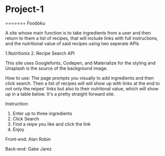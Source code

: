 # Project-1
 
=======
Foodoku

A site whose main function is to take ingredients from a user and then return to them a list of recipes, that will include links with full instructions, and the nutritional value of said recipes using two seperate APIs

1.Nutritionix 2. Recipe Search API

This site uses Googlefonts, Codepen, and Materialize for the styling and Unsplash is the source of the background image.

How to use:
The page prompts you visually to add ingredients and then click search. Then a list of recipes will will show up with links at the end to not only the reipes' links but also to their nutritonal value, which will show up in a table below. It's a pretty straight forward site.



Instruction:


1. Enter up to three ingredients
2. Click Search
3. Find a reipe you like and click the link
4. Enjoy

Front-end:
Alan 
Robin

Back-end:
Gabe 
Jarez
